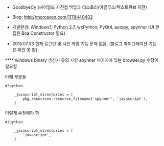 - GoodbyeCy (싸이월드 사진첩 백업과 티스토리/이글루스/텍스트큐브 이전)

 - Blog: http://morcavon.com/1178440402

 - 개발환경: Windows7, Python 2.7, wxPython, PyQt4, autopy, spynner (UI 편집은 Boa Constructor 필요)

 - 2015.07.03 현재 로그인 및 사진 백업 기능 문제 없음. (블로그 마이그레이션 기능은 확인 못 함)






**** windows binary 생성시 유의 사항
spynner 패키지에 있는 browser.py 수정이 필요함

아래 부분을

```
#!python

    _javascript_directories = [
        pkg_resources.resource_filename('spynner', 'javascript'),
    ]
```


이렇게 수정해야 함

```
#!python

    _javascript_directories = [
        'javascript',
    ]
```